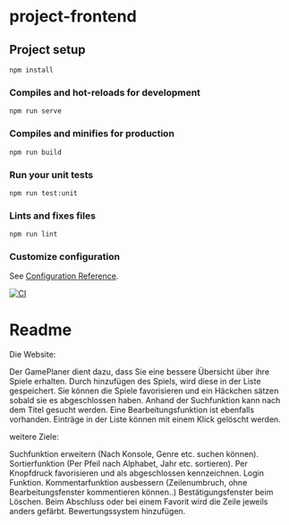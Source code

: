 # project-frontend

## Project setup
```
npm install
```

### Compiles and hot-reloads for development
```
npm run serve
```

### Compiles and minifies for production
```
npm run build
```

### Run your unit tests
```
npm run test:unit
```

### Lints and fixes files
```
npm run lint
```

### Customize configuration
See [Configuration Reference](https://cli.vuejs.org/config/).

[![CI](https://github.com/Sametd421/project_frontend/actions/workflows/ci.yml/badge.svg)](https://github.com/Sametd421/project_frontend/actions/workflows/ci.yml)


# Readme

Die Website:

Der GamePlaner dient dazu, dass Sie eine bessere Übersicht über ihre Spiele erhalten.
Durch hinzufügen des Spiels, wird diese in der Liste gespeichert.
Sie können die Spiele favorisieren und ein Häckchen sätzen sobald sie es abgeschlossen haben.
Anhand der Suchfunktion kann nach dem Titel gesucht werden.
Eine Bearbeitungsfunktion ist ebenfalls vorhanden.
Einträge in der Liste können mit einem Klick gelöscht werden.

weitere Ziele:

Suchfunktion erweitern (Nach Konsole, Genre etc. suchen können).
Sortierfunktion (Per Pfeil nach Alphabet, Jahr etc. sortieren).
Per Knopfdruck favorisieren und als abgeschlossen kennzeichnen.
Login Funktion.
Kommentarfunktion ausbessern (Zeilenumbruch, ohne Bearbeitungsfenster kommentieren können..)
Bestätigungsfenster beim Löschen.
Beim Abschluss oder bei einem Favorit wird die Zeile jeweils anders gefärbt.
Bewertungssystem hinzufügen.
